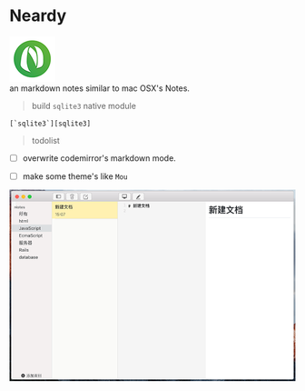 # Neardy
 ![](./build/icon80.png)    
 an markdown notes similar to mac OSX's Notes.

> build `sqlite3` native module

	[`sqlite3`][sqlite3]

[sqlite3]: ./sqlite3.md "sqlite3"	

> todolist

- [ ] overwrite codemirror's markdown mode.
- [ ] make some theme's like `Mou`


 ![](./shoot.png) 
